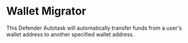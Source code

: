 # Wallet Migrator

This Defender Autotask will automatically transfer funds from a user's wallet address to another specified wallet address.
